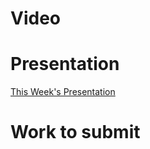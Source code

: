 
# Video

# Presentation
[This Week's Presentation](WebDev/2-Digital-Applications/_topics/_presentations/presentationWeek18.md)

# Work to submit